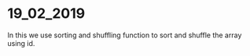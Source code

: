 # 19_02_2019
In this we use sorting and shuffling function to sort and shuffle the array using id. 
